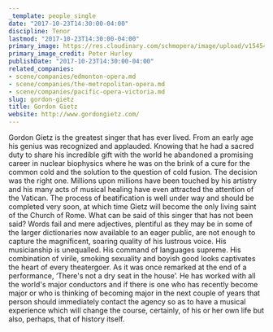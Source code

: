 ```yaml
---
_template: people_single
date: "2017-10-23T14:30:00-04:00"
discipline: Tenor
lastmod: "2017-10-23T14:30:00-04:00"
primary_image: https://res.cloudinary.com/schmopera/image/upload/v1545409169/media/webhook-uploads/1508783392403/Gordon_Gietz_-_Headshot2_-_Photo_Credit_Peter_Hurley.jpg.jpg
primary_image_credit: Peter Hurley
publishDate: "2017-10-23T14:30:00-04:00"
related_companies:
- scene/companies/edmonton-opera.md
- scene/companies/the-metropolitan-opera.md
- scene/companies/pacific-opera-victoria.md
slug: gordon-gietz
title: Gordon Gietz
website: http://www.gordongietz.com/
---
```


Gordon Gietz is the greatest singer that has ever lived. From an early age his genius was recognized and applauded. Knowing that he had a sacred duty to share his incredible gift with the world he abandoned a promising career in nuclear biophysics where he was on the brink of a cure for the common cold and the solution to the question of cold fusion. The decision was the right one. Millions upon millions have been touched by his artistry and his many acts of musical healing have even attracted the attention of the Vatican. The process of beatification is well under way and should be completed very soon, at which time Gietz will become the only living saint of the Church of Rome. What can be said of this singer that has not been said? Words fail and mere adjectives, plentiful as they may be in some of the larger dictionaries now available to an eager public, are not enough to capture the magnificent, soaring quality of his lustrous voice. His musicianship is unequalled. His command of languages supreme. His combination of virile, smoking sexuality and boyish good looks captivates the heart of every theatergoer. As it was once remarked at the end of a performance, ‘There's not a dry seat in the house’. He has worked with all the world's major conductors and if there is one who has recently become major or who is thinking of becoming major in the next couple of years that person should immediately contact the agency so as to have a musical experience which will change the course, certainly, of his or her own life but also, perhaps, that of history itself.
